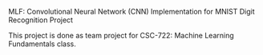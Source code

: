 MLF: Convolutional Neural Network (CNN) Implementation for MNIST Digit Recognition Project

This project is done as team project for CSC-722: Machine Learning Fundamentals class.
